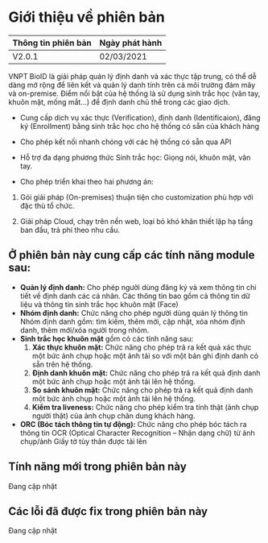 # Giới thiệu về phiên bản
|Thông tin phiên bản         |Ngày phát hành                      |
|-----------|------------------------------|
|V2.0.1             |02/03/2021                  |

VNPT BioID là giải pháp quản lý định danh và xác thực tập trung, có thể dễ dàng mở rộng để liên kết và quản lý danh tính trên cả môi trường đám mây và on-premise.
Điểm nổi bật của hệ thống là sử dụng sinh trắc học (vân tay, khuôn mặt, mống mắt…) để định danh chủ thể trong các giao dịch.

* Cung cấp dịch vụ xác thực (Verification), định danh (Identificaion), đăng ký (Enrollment) bằng sinh trắc học cho hệ thống có sẵn của khách hàng

* Cho phép kết nối nhanh chóng với các hệ thống có sẵn qua API

* Hỗ trợ đa dạng phương thức Sinh trắc học: Giọng nói, khuôn mặt, vân tay.

* Cho phép triển khai theo hai phương án:

1. Gói giải pháp (On-premises) thuận tiện cho customization phù hợp với đặc thù tổ chức.

1. Giải pháp Cloud, chạy trên nền web, loại bỏ khó khăn thiết lập hạ tầng ban đầu, trả phí theo nhu cầu.

## Ở phiên bản này cung cấp các tính năng module sau:
- **Quản lý định danh:** Cho phép người dùng đăng ký và xem thông tin chi tiết về định danh các cá nhân. Các thông tin bao gồm cả thông tin dữ liệu và thông tin sinh trắc học khuôn mặt (Face)
- **Nhóm định danh:** Chức năng cho phép người dùng quản lý thông tin Nhóm định danh gồm: tìm kiếm, thêm mới, cập nhật, xóa nhóm định danh, thêm mới/xóa người trong nhóm.
- **Sinh trắc học khuôn mặt** gồm có các tính năng sau:
  1. **Xác thực khuôn mặt:** Chức năng cho phép trả ra kết quả xác thực một bức ảnh chụp hoặc một ảnh tải so với một bản ghi định danh có sẵn trên hệ thống.
  2. **Định danh khuôn mặt:** Chức năng cho phép trả ra kết quả định danh một bức ảnh chụp hoặc một ảnh tải lên hệ thống.
  3. **So sánh khuôn mặt:** Chức năng cho phép trả ra kết quả định danh một bức ảnh chụp hoặc một ảnh tải lên hệ thống.
  4. **Kiểm tra liveness:** Chức năng cho phép kiểm tra tính thật (ảnh chụp người thật) của ảnh chụp chân dung khách hàng.
- **ORC (Bóc tách thông tin tự động):** Chức năng cho phép bóc tách ra thông tin OCR (Optical Character Recognition – Nhận dạng chữ) từ ảnh chụp/ảnh Giấy tờ tùy thân được tải lên


## Tính năng mới trong phiên bản này
Đang cập nhật


## Các lỗi đã được fix trong phiên bản này

Đang cập nhật